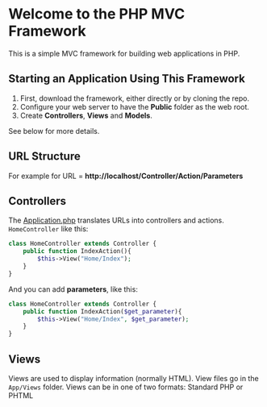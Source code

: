 # Welcome to the PHP MVC Framework

This is a simple MVC framework for building web applications in PHP.

## Starting an Application Using This Framework

1. First, download the framework, either directly or by cloning the repo.
1. Configure your web server to have the **Public** folder as the web root.
1. Create **Controllers**, **Views** and **Models**.

See below for more details.

## URL Structure

For example for URL = **http://localhost/Controller/Action/Parameters**

## Controllers

The [Application.php](App/Core/Application.php) translates URLs into controllers and actions. `HomeController` like this:

```php
class HomeController extends Controller {
    public function IndexAction(){
        $this->View("Home/Index");
    }
}
```

And you can add **parameters**, like this:

```php
class HomeController extends Controller {
    public function IndexAction($get_parameter){
        $this->View("Home/Index", $get_parameter);
    }
}
```

## Views

Views are used to display information (normally HTML). View files go in the `App/Views` folder. Views can be in one of two formats: Standard PHP or PHTML